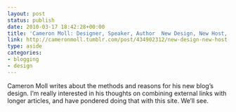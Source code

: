 ```yaml
---
layout: post
status: publish
date: 2010-03-17 18:42:28+00:00
title: 'Cameron Moll: Designer, Speaker, Author  New Design, New Host, and Tumblr: How, Why'
link: http://cameronmoll.tumblr.com/post/434902312/new-design-new-host-and-tumblr-how-why
type: aside
categories:
- blogging
- design
---
```


Cameron Moll writes about the methods and reasons for his new blog’s design. I’m really interested in his thoughts on combining external links with longer articles, and have pondered doing that with this site. We’ll see.
